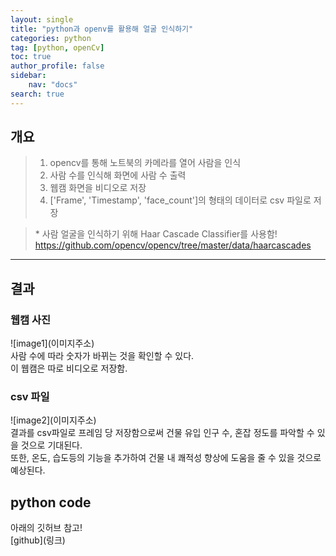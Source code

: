 ```yaml
---
layout: single
title: "python과 openv를 활용해 얼굴 인식하기"
categories: python
tag: [python, openCv]
toc: true
author_profile: false
sidebar:
    nav: "docs"
search: true
---
```


## 개요   
> 1. opencv를 통해 노트북의 카메라를 열어 사람을 인식   
> 2. 사람 수를 인식해 화면에 사람 수 출력   
> 3. 웹캠 화면을 비디오로 저장   
> 4. ['Frame', 'Timestamp', 'face_count']의 형태의 데이터로 csv 파일로 저장   


> \* 사람 얼굴을 인식하기 위해 Haar Cascade Classifier를 사용함!   
> https://github.com/opencv/opencv/tree/master/data/haarcascades   

---   

## 결과   
### 웹캠 사진   
\!\[image1](이미지주소)   
사람 수에 따라 숫자가 바뀌는 것을 확인할 수 있다.   
이 웹캠은 따로 비디오로 저장함.   

### csv 파일   
\!\[image2](이미지주소)   
결과를 csv파일로 프레임 당 저장함으로써 건물 유입 인구 수, 혼잡 정도를 파악할 수 있을 것으로 기대된다.   
또한, 온도, 습도등의 기능을 추가하여 건물 내 쾌적성 향상에 도움을 줄 수 있을 것으로 예상된다.   

## python code    
아래의 깃허브 참고!   
\[github](링크)  
